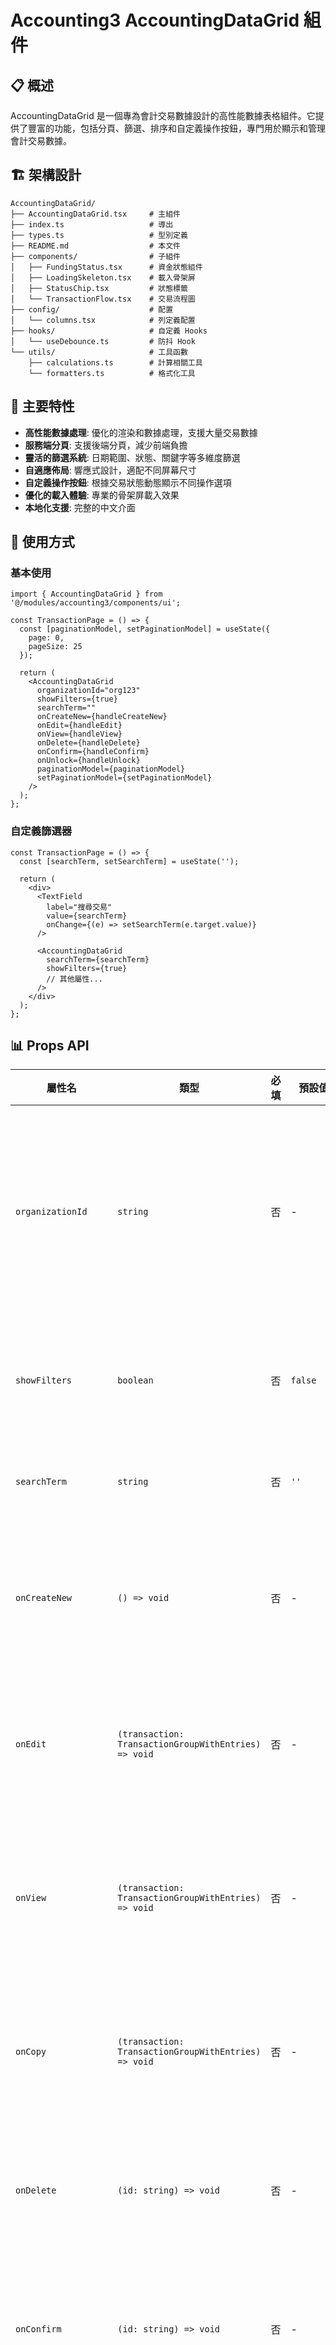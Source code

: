 # Accounting3 AccountingDataGrid 組件

## 📋 概述

AccountingDataGrid 是一個專為會計交易數據設計的高性能數據表格組件。它提供了豐富的功能，包括分頁、篩選、排序和自定義操作按鈕，專門用於顯示和管理會計交易數據。

## 🏗️ 架構設計

```
AccountingDataGrid/
├── AccountingDataGrid.tsx     # 主組件
├── index.ts                   # 導出
├── types.ts                   # 型別定義
├── README.md                  # 本文件
├── components/                # 子組件
│   ├── FundingStatus.tsx      # 資金狀態組件
│   ├── LoadingSkeleton.tsx    # 載入骨架屏
│   ├── StatusChip.tsx         # 狀態標籤
│   └── TransactionFlow.tsx    # 交易流程圖
├── config/                    # 配置
│   └── columns.tsx            # 列定義配置
├── hooks/                     # 自定義 Hooks
│   └── useDebounce.ts         # 防抖 Hook
└── utils/                     # 工具函數
    ├── calculations.ts        # 計算相關工具
    └── formatters.ts          # 格式化工具
```

## 🎯 主要特性

- **高性能數據處理**: 優化的渲染和數據處理，支援大量交易數據
- **服務端分頁**: 支援後端分頁，減少前端負擔
- **靈活的篩選系統**: 日期範圍、狀態、關鍵字等多維度篩選
- **自適應佈局**: 響應式設計，適配不同屏幕尺寸
- **自定義操作按鈕**: 根據交易狀態動態顯示不同操作選項
- **優化的載入體驗**: 專業的骨架屏載入效果
- **本地化支援**: 完整的中文介面

## 🚀 使用方式

### 基本使用

```tsx
import { AccountingDataGrid } from '@/modules/accounting3/components/ui';

const TransactionPage = () => {
  const [paginationModel, setPaginationModel] = useState({
    page: 0,
    pageSize: 25
  });
  
  return (
    <AccountingDataGrid
      organizationId="org123"
      showFilters={true}
      searchTerm=""
      onCreateNew={handleCreateNew}
      onEdit={handleEdit}
      onView={handleView}
      onDelete={handleDelete}
      onConfirm={handleConfirm}
      onUnlock={handleUnlock}
      paginationModel={paginationModel}
      setPaginationModel={setPaginationModel}
    />
  );
};
```

### 自定義篩選器

```tsx
const TransactionPage = () => {
  const [searchTerm, setSearchTerm] = useState('');
  
  return (
    <div>
      <TextField
        label="搜尋交易"
        value={searchTerm}
        onChange={(e) => setSearchTerm(e.target.value)}
      />
      
      <AccountingDataGrid
        searchTerm={searchTerm}
        showFilters={true}
        // 其他屬性...
      />
    </div>
  );
};
```

## 📊 Props API

| 屬性名 | 類型 | 必填 | 預設值 | 描述 |
|--------|------|------|--------|------|
| `organizationId` | `string` | 否 | - | 組織 ID，用於篩選特定組織的交易 |
| `showFilters` | `boolean` | 否 | `false` | 是否顯示篩選面板 |
| `searchTerm` | `string` | 否 | `''` | 搜尋關鍵字 |
| `onCreateNew` | `() => void` | 否 | - | 創建新交易的回調函數 |
| `onEdit` | `(transaction: TransactionGroupWithEntries) => void` | 否 | - | 編輯交易的回調函數 |
| `onView` | `(transaction: TransactionGroupWithEntries) => void` | 否 | - | 查看交易詳情的回調函數 |
| `onCopy` | `(transaction: TransactionGroupWithEntries) => void` | 否 | - | 複製交易的回調函數 |
| `onDelete` | `(id: string) => void` | 否 | - | 刪除交易的回調函數 |
| `onConfirm` | `(id: string) => void` | 否 | - | 確認交易的回調函數 |
| `onUnlock` | `(id: string) => void` | 否 | - | 解鎖交易的回調函數 |
| `paginationModel` | `{ page: number; pageSize: number }` | 否 | `{ page: 0, pageSize: 25 }` | 分頁模型 |
| `setPaginationModel` | `(model: { page: number; pageSize: number }) => void` | 否 | - | 更新分頁模型的回調函數 |

## 🎨 設計原則

### 1. 高性能優先

AccountingDataGrid 採用多種優化技術確保高性能：

- 使用 `useMemo` 和 `useCallback` 減少不必要的重新渲染
- 實現虛擬滾動，只渲染可見區域的行
- 使用防抖處理搜索輸入，減少不必要的 API 請求
- 使用 ref 追蹤請求參數，避免重複請求

```tsx
// 使用 useMemo 優化行數據
const rows = useMemo(() => transactionGroups.map(group => ({
  ...group,
  id: group._id,
})), [transactionGroups]);

// 使用 useCallback 記憶化事件處理函數
const handleFilterChange = useCallback((field, value) => {
  // 處理邏輯
}, [dependencies]);
```

### 2. 用戶體驗優化

- 提供骨架屏載入效果，減少用戶等待感
- 實現響應式設計，適配不同屏幕尺寸
- 提供清晰的錯誤處理和重試機制
- 支援鍵盤導航和無障礙功能

### 3. 可擴展性設計

- 使用配置驅動的列定義，便於擴展和自定義
- 提供豐富的回調函數，支援外部控制和集成
- 模塊化的子組件設計，便於維護和擴展

## 🔧 子組件說明

### 1. StatusChip

顯示交易狀態的標籤組件，根據不同狀態顯示不同顏色。

```tsx
<StatusChip status="confirmed" />  // 顯示藍色「已確認」標籤
<StatusChip status="draft" />      // 顯示灰色「草稿」標籤
```

### 2. TransactionFlow

視覺化顯示交易資金流向的組件。

```tsx
<TransactionFlow 
  sourceAccount="現金"
  targetAccount="銷售收入"
  amount={1000}
/>
```

### 3. FundingStatus

顯示資金狀態的組件，包括可用餘額、已使用金額等。

```tsx
<FundingStatus 
  availableAmount={5000}
  usedAmount={3000}
  totalAmount={8000}
/>
```

### 4. LoadingSkeleton

數據載入時顯示的骨架屏組件。

```tsx
{loading && <LoadingSkeleton />}
```

## 📊 性能優化

### 1. 防抖搜索

使用 `useDebounce` Hook 處理搜索輸入，減少 API 請求頻率。

```tsx
// 在 hooks/useDebounce.ts 中
export const useDebounce = <T>(value: T, delay: number): T => {
  const [debouncedValue, setDebouncedValue] = useState<T>(value);

  useEffect(() => {
    const handler = setTimeout(() => {
      setDebouncedValue(value);
    }, delay);

    return () => {
      clearTimeout(handler);
    };
  }, [value, delay]);

  return debouncedValue;
};

// 在組件中使用
const debouncedSearch = useDebounce(searchTerm, 500);
```

### 2. 請求優化

使用 ref 追蹤上一次的請求參數，避免重複請求。

```tsx
// 使用ref來追蹤上一次的請求參數
const prevParamsRef = useRef<string>('');

useEffect(() => {
  const params = { /* 請求參數 */ };
  const currentParams = JSON.stringify(params);
  
  // 只有當參數變化時才發送請求
  if (prevParamsRef.current !== currentParams) {
    prevParamsRef.current = currentParams;
    dispatch(fetchTransactionGroupsWithEntries(params));
  }
}, [dependencies]);
```

### 3. 虛擬化渲染

使用 DataGrid 的虛擬滾動功能，只渲染可見區域的行。

```tsx
<DataGrid
  rows={rows}
  columns={columns}
  rowBuffer={10}  // 優化虛擬滾動，減少預渲染的行數
  // 其他配置...
/>
```

## 🧪 測試策略

### 1. 單元測試

```tsx
import { render, screen, fireEvent } from '@testing-library/react';
import { AccountingDataGrid } from './AccountingDataGrid';

describe('AccountingDataGrid', () => {
  test('should render empty state when no transactions', () => {
    // 測試代碼
  });
  
  test('should call onCreateNew when create button is clicked', () => {
    // 測試代碼
  });
  
  // 更多測試...
});
```

### 2. 整合測試

```tsx
import { render, screen } from '@testing-library/react';
import { Provider } from 'react-redux';
import { AccountingDataGrid } from './AccountingDataGrid';

describe('AccountingDataGrid Integration', () => {
  test('should fetch and display transactions', async () => {
    // 測試代碼
  });
  
  // 更多測試...
});
```

## 🎯 最佳實踐

### 1. 使用時機

- 當需要顯示和管理大量會計交易數據時
- 需要提供豐富的篩選和操作功能時
- 需要服務端分頁支援時

### 2. 避免的做法

- 不要在同一頁面使用多個 AccountingDataGrid 實例，可能導致性能問題
- 避免頻繁切換 organizationId，會觸發不必要的數據重載
- 不要直接修改 transactionGroups Redux 狀態，應通過 dispatch action 更新

### 3. 性能考量

- 對於大量數據，考慮增加 pageSize 並減少頁面切換
- 使用 showFilters 控制篩選面板的顯示，減少不必要的渲染
- 確保所有回調函數都使用 useCallback 包裹，避免不必要的重新渲染

## 🔄 維護指南

### 1. 添加新列

在 `config/columns.tsx` 中添加新列定義：

```tsx
// 在 createColumns 函數中添加新列
export const createColumns = (callbacks) => [
  // 現有列...
  
  // 添加新列
  {
    field: 'newField',
    headerName: '新欄位',
    width: 150,
    renderCell: (params) => (
      <div>{params.row.newField}</div>
    )
  }
];
```

### 2. 添加新篩選器

在 AccountingDataGrid.tsx 中擴展 FilterOptions 介面和篩選邏輯：

```tsx
// 擴展 FilterOptions 介面
interface FilterOptions {
  // 現有屬性...
  newFilter: string;
}

// 在 useEffect 中添加新篩選邏輯
useEffect(() => {
  const params: any = {
    // 現有參數...
  };
  
  if (filter.newFilter) params.newFilter = filter.newFilter;
  
  dispatch(fetchTransactionGroupsWithEntries(params) as any);
}, [
  // 現有依賴...
  filter.newFilter
]);
```

---

**最後更新**: 2025-08-07  
**維護者**: 開發團隊